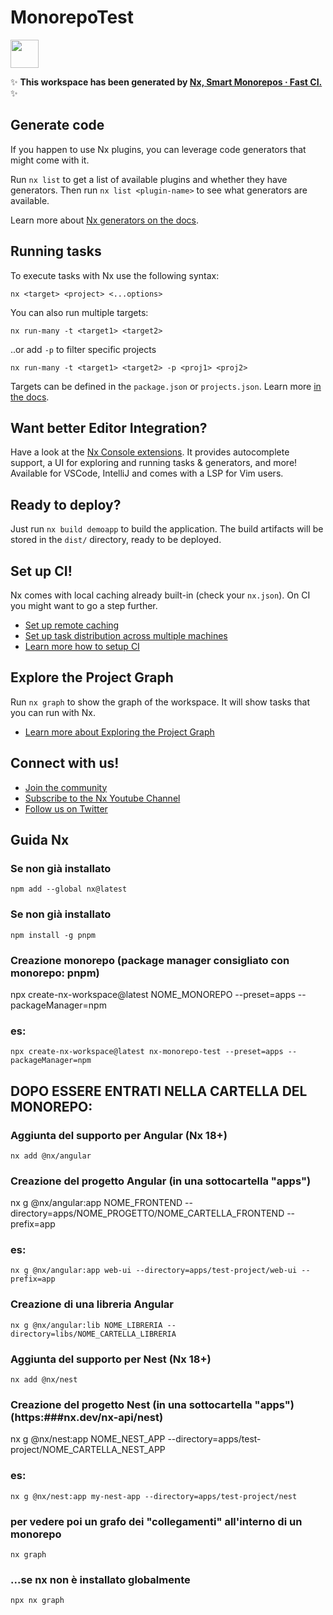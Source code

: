 # MonorepoTest

<a alt="Nx logo" href="https://nx.dev" target="_blank" rel="noreferrer"><img src="https://raw.githubusercontent.com/nrwl/nx/master/images/nx-logo.png" width="45"></a>

✨ **This workspace has been generated by [Nx, Smart Monorepos · Fast CI.](https://nx.dev)** ✨

## Generate code

If you happen to use Nx plugins, you can leverage code generators that might come with it.

Run `nx list` to get a list of available plugins and whether they have generators. Then run `nx list <plugin-name>` to see what generators are available.

Learn more about [Nx generators on the docs](https://nx.dev/features/generate-code).

## Running tasks

To execute tasks with Nx use the following syntax:

```
nx <target> <project> <...options>
```

You can also run multiple targets:

```
nx run-many -t <target1> <target2>
```

..or add `-p` to filter specific projects

```
nx run-many -t <target1> <target2> -p <proj1> <proj2>
```

Targets can be defined in the `package.json` or `projects.json`. Learn more [in the docs](https://nx.dev/features/run-tasks).

## Want better Editor Integration?

Have a look at the [Nx Console extensions](https://nx.dev/nx-console). It provides autocomplete support, a UI for exploring and running tasks & generators, and more! Available for VSCode, IntelliJ and comes with a LSP for Vim users.

## Ready to deploy?

Just run `nx build demoapp` to build the application. The build artifacts will be stored in the `dist/` directory, ready to be deployed.

## Set up CI!

Nx comes with local caching already built-in (check your `nx.json`). On CI you might want to go a step further.

- [Set up remote caching](https://nx.dev/features/share-your-cache)
- [Set up task distribution across multiple machines](https://nx.dev/nx-cloud/features/distribute-task-execution)
- [Learn more how to setup CI](https://nx.dev/recipes/ci)

## Explore the Project Graph
Run `nx graph` to show the graph of the workspace.
It will show tasks that you can run with Nx.

- [Learn more about Exploring the Project Graph](https://nx.dev/core-features/explore-graph)

## Connect with us!

- [Join the community](https://nx.dev/community)
- [Subscribe to the Nx Youtube Channel](https://www.youtube.com/@nxdevtools)
- [Follow us on Twitter](https://twitter.com/nxdevtools)



## Guida Nx

### Se non già installato
`npm add --global nx@latest`

### Se non già installato
`npm install -g pnpm`



### Creazione monorepo (package manager consigliato con monorepo: pnpm)
npx create-nx-workspace@latest NOME_MONOREPO --preset=apps --packageManager=npm
### es:
`npx create-nx-workspace@latest nx-monorepo-test --preset=apps --packageManager=npm`



## DOPO ESSERE ENTRATI NELLA CARTELLA DEL MONOREPO:

### Aggiunta del supporto per Angular (Nx 18+)
`nx add @nx/angular`

### Creazione del progetto Angular (in una sottocartella "apps")
nx g @nx/angular:app NOME_FRONTEND --directory=apps/NOME_PROGETTO/NOME_CARTELLA_FRONTEND --prefix=app
### es:
`nx g @nx/angular:app web-ui --directory=apps/test-project/web-ui --prefix=app`

### Creazione di una libreria Angular
`nx g @nx/angular:lib NOME_LIBRERIA --directory=libs/NOME_CARTELLA_LIBRERIA`


### Aggiunta del supporto per Nest (Nx 18+)
`nx add @nx/nest`

### Creazione del progetto Nest (in una sottocartella "apps") (https:###nx.dev/nx-api/nest)
nx g @nx/nest:app NOME_NEST_APP --directory=apps/test-project/NOME_CARTELLA_NEST_APP
### es:
`nx g @nx/nest:app my-nest-app --directory=apps/test-project/nest`


### per vedere poi un grafo dei "collegamenti" all'interno di un monorepo
`nx graph`
### ...se nx non è installato globalmente
`npx nx graph`

